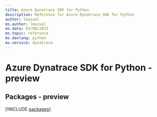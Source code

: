 ```yaml
---
title: Azure Dynatrace SDK for Python
description: Reference for Azure Dynatrace SDK for Python
author: lmazuel
ms.author: lmazuel
ms.data: 03/08/2023
ms.topic: reference
ms.devlang: python
ms.service: dynatrace
---
```

# Azure Dynatrace SDK for Python - preview
## Packages - preview
[!INCLUDE [packages](dynatrace-index.md)]